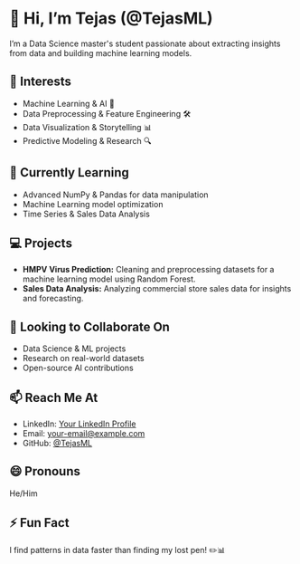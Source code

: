 # 👋 Hi, I’m Tejas (@TejasML)  
I’m a Data Science master's student passionate about extracting insights from data and building machine learning models.  

## 👀 Interests  
- Machine Learning & AI 🤖  
- Data Preprocessing & Feature Engineering 🛠️  
- Data Visualization & Storytelling 📊  
- Predictive Modeling & Research 🔍  

## 🌱 Currently Learning  
- Advanced NumPy & Pandas for data manipulation  
- Machine Learning model optimization  
- Time Series & Sales Data Analysis  

## 💻 Projects  
- **HMPV Virus Prediction:** Cleaning and preprocessing datasets for a machine learning model using Random Forest.  
- **Sales Data Analysis:** Analyzing commercial store sales data for insights and forecasting.  

## 💞️ Looking to Collaborate On  
- Data Science & ML projects  
- Research on real-world datasets  
- Open-source AI contributions  

## 📫 Reach Me At  
- LinkedIn: [Your LinkedIn Profile](#)  
- Email: your-email@example.com  
- GitHub: [@TejasML](https://github.com/TejasML)  

## 😄 Pronouns  
He/Him  

## ⚡ Fun Fact  
I find patterns in data faster than finding my lost pen! ✏️📊  
